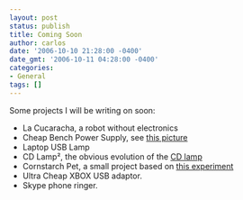 ```yaml
---
layout: post
status: publish
title: Coming Soon
author: carlos
date: '2006-10-10 21:28:00 -0400'
date_gmt: '2006-10-11 04:28:00 -0400'
categories:
- General
tags: []
---
```

Some projects I will be writing on soon:

*   La Cucaracha, a robot without electronics
*   Cheap Bench Power Supply, see [this picture](http://photos1.blogger.com/blogger/4122/3639/1600/powersupply.0.jpg)
*   Laptop USB Lamp
*   CD Lamp², the obvious evolution of the [CD lamp](http://neil.fraser.name/hardware/lamp/)
*   Cornstarch Pet, a small project based on [this experiment](http://hackedgadgets.com/2006/09/29/shaken-cornstarch-grows-fingers/)
*   Ultra Cheap XBOX USB adaptor.
*   Skype phone ringer.